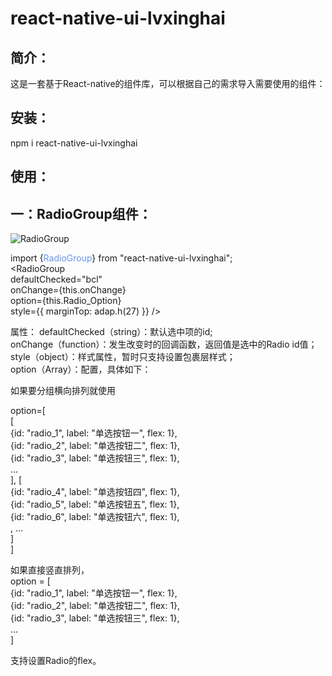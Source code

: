 react-native-ui-lvxinghai
===
简介：  
---
这是一套基于React-native的组件库，可以根据自己的需求导入需要使用的组件：
  
安装：  
---
npm i react-native-ui-lvxinghai    
  
使用：  
---
一：RadioGroup组件：  
---
![RadioGroup](https://raw.githubusercontent.com/lxhRose/react-native-ui-lvxinghai/master/image/RadioGroup.png)  

import {<font color=#6495ED>RadioGroup</font>} from "react-native-ui-lvxinghai";  
<RadioGroup  
defaultChecked="bcl"  
onChange={this.onChange}  
option={this.Radio_Option}  
style={{ marginTop: adap.h(27) }} />  
   
属性：
defaultChecked（string）：默认选中项的id;  
onChange（function）：发生改变时的回调函数，返回值是选中的Radio id值；   
style（object）：样式属性，暂时只支持设置包裹层样式；  
option（Array）：配置，具体如下： 
    
如果要分组横向排列就使用   

option=[  
[  
{id: "radio_1", label: "单选按钮一", flex: 1},  
{id: "radio_2", label: "单选按钮二", flex: 1},  
{id: "radio_3", label: "单选按钮三", flex: 1},  
 ...  
], [  
{id: "radio_4", label: "单选按钮四", flex: 1},  
{id: "radio_5", label: "单选按钮五", flex: 1},  
{id: "radio_6", label: "单选按钮六", flex: 1},  
, ...  
]    
]  
  
如果直接竖直排列，  
option = [  
{id: "radio_1", label: "单选按钮一", flex: 1},  
{id: "radio_2", label: "单选按钮二", flex: 1},  
{id: "radio_3", label: "单选按钮三", flex: 1},  
 ...  
]  
  
支持设置Radio的flex。  
